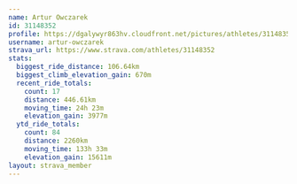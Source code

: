 ```yaml
---
name: Artur Owczarek
id: 31148352
profile: https://dgalywyr863hv.cloudfront.net/pictures/athletes/31148352/15906846/1/large.jpg
username: artur-owczarek
strava_url: https://www.strava.com/athletes/31148352
stats:
  biggest_ride_distance: 106.64km
  biggest_climb_elevation_gain: 670m
  recent_ride_totals:
    count: 17
    distance: 446.61km
    moving_time: 24h 23m
    elevation_gain: 3977m
  ytd_ride_totals:
    count: 84
    distance: 2260km
    moving_time: 133h 33m
    elevation_gain: 15611m
layout: strava_member
--- 
```

